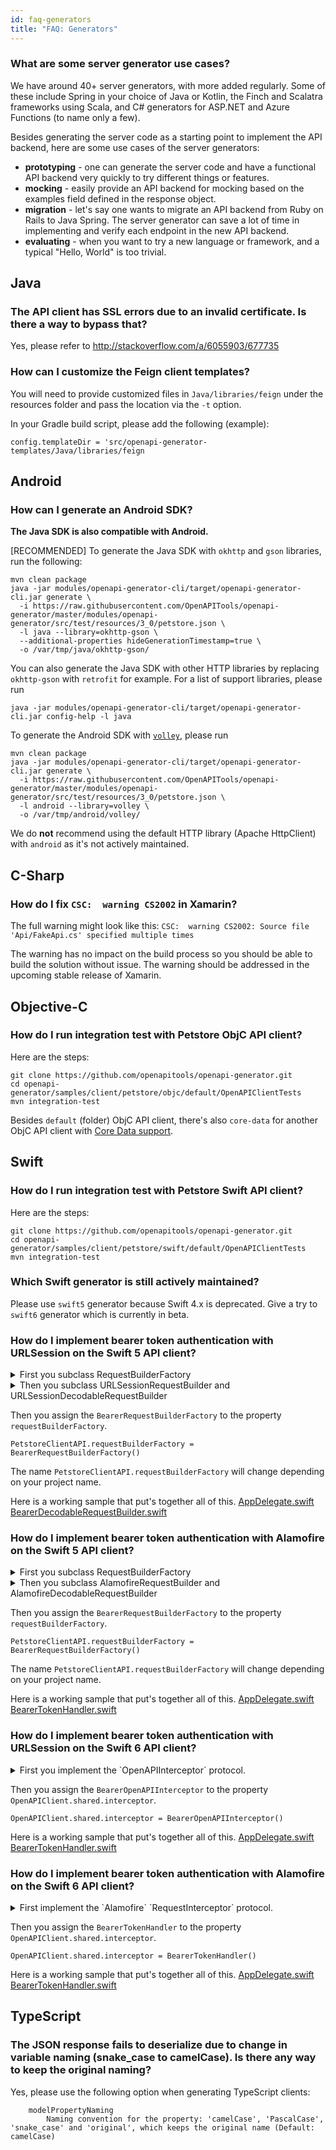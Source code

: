 ```yaml
---
id: faq-generators
title: "FAQ: Generators"
---
```


### What are some server generator use cases?

We have around 40+ server generators, with more added regularly. Some of these include Spring in your choice of Java or Kotlin, the Finch and Scalatra frameworks using Scala, and C# generators for ASP.NET and Azure Functions (to name only a few).

Besides generating the server code as a starting point to implement the API backend, here are some use cases of the server generators:

* **prototyping** - one can generate the server code and have a functional API backend very quickly to try different things or features.
* **mocking** - easily provide an API backend for mocking based on the examples field defined in the response object.
* **migration** - let's say one wants to migrate an API backend from Ruby on Rails to Java Spring. The server generator can save a lot of time in implementing and verify each endpoint in the new API backend.
* **evaluating** - when you want to try a new language or framework, and a typical "Hello, World" is too trivial.

## Java

### The API client has SSL errors due to an invalid certificate. Is there a way to bypass that?

Yes, please refer to http://stackoverflow.com/a/6055903/677735

### How can I customize the Feign client templates?

You will need to provide customized files in `Java/libraries/feign` under the resources folder and pass the location via the `-t` option.

In your Gradle build script, please add the following (example):
```
config.templateDir = 'src/openapi-generator-templates/Java/libraries/feign
```

## Android

### How can I generate an Android SDK?

**The Java SDK is also compatible with Android.**

[RECOMMENDED] To generate the Java SDK with `okhttp` and `gson` libraries, run the following:
```
mvn clean package
java -jar modules/openapi-generator-cli/target/openapi-generator-cli.jar generate \
  -i https://raw.githubusercontent.com/OpenAPITools/openapi-generator/master/modules/openapi-generator/src/test/resources/3_0/petstore.json \
  -l java --library=okhttp-gson \
  --additional-properties hideGenerationTimestamp=true \
  -o /var/tmp/java/okhttp-gson/ 
```

You can also generate the Java SDK with other HTTP libraries by replacing `okhttp-gson` with `retrofit` for example. For a list of support libraries, please run

```
java -jar modules/openapi-generator-cli/target/openapi-generator-cli.jar config-help -l java
```  

To generate the Android SDK with [`volley`](https://github.com/mcxiaoke/android-volley), please run
```
mvn clean package
java -jar modules/openapi-generator-cli/target/openapi-generator-cli.jar generate \
  -i https://raw.githubusercontent.com/OpenAPITools/openapi-generator/master/modules/openapi-generator/src/test/resources/3_0/petstore.json \
  -l android --library=volley \
  -o /var/tmp/android/volley/ 
```
We do **not** recommend using the default HTTP library (Apache HttpClient) with `android` as it's not actively maintained.

## C-Sharp

### How do I fix `CSC:  warning CS2002` in Xamarin?

The full warning might look like this: `CSC:  warning CS2002: Source file 'Api/FakeApi.cs' specified multiple times`

The warning has no impact on the build process so you should be able to build the solution without issue. The warning should be addressed in the upcoming stable release of Xamarin. 

## Objective-C

### How do I run integration test with Petstore ObjC API client?

Here are the steps:
```
git clone https://github.com/openapitools/openapi-generator.git
cd openapi-generator/samples/client/petstore/objc/default/OpenAPIClientTests
mvn integration-test
```

Besides `default` (folder) ObjC API client, there's also `core-data` for another ObjC API client with [Core Data support](https://en.wikipedia.org/wiki/Core_Data).

## Swift

### How do I run integration test with Petstore Swift API client?

Here are the steps:
```
git clone https://github.com/openapitools/openapi-generator.git
cd openapi-generator/samples/client/petstore/swift/default/OpenAPIClientTests
mvn integration-test
```

### Which Swift generator is still actively maintained?

Please use `swift5` generator because Swift 4.x is deprecated.
Give a try to `swift6` generator which is currently in beta.

### How do I implement bearer token authentication with URLSession on the Swift 5 API client?

<details>
  <summary>First you subclass RequestBuilderFactory</summary>

    class BearerRequestBuilderFactory: RequestBuilderFactory {
        func getNonDecodableBuilder<T>() -> RequestBuilder<T>.Type {
            BearerRequestBuilder<T>.self
        }

        func getBuilder<T: Decodable>() -> RequestBuilder<T>.Type {
            BearerDecodableRequestBuilder<T>.self
        }
    }
</details>

<details>
  <summary>Then you subclass URLSessionRequestBuilder and URLSessionDecodableRequestBuilder </summary>

    class BearerRequestBuilder<T>: URLSessionRequestBuilder<T> {
        @discardableResult
        override func execute(_ apiResponseQueue: DispatchQueue = PetstoreClientAPI.apiResponseQueue, _ completion: @escaping (Result<Response<T>, ErrorResponse>) -> Void) -> RequestTask {
    
            // Before making the request, we can validate if we have a bearer token to be able to make a request
            BearerTokenHandler.refreshTokenIfDoesntExist {
                
                // Here we make the request
                super.execute(apiResponseQueue) { result in
                    
                    switch result {
                    case .success:
                        // If we got a successful response, we send the response to the completion block
                        completion(result)
                        
                    case let .failure(error):
                        
                        // If we got a failure response, we will analyse the error to see what we should do with it
                        if case let ErrorResponse.error(_, data, response, error) = error {
                            
                            // If the error is an ErrorResponse.error() we will analyse it to see if it's a 401, and if it's a 401, we will refresh the token and retry the request
                            BearerTokenHandler.refreshTokenIfUnauthorizedRequestResponse(
                                data: data,
                                response: response,
                                error: error
                            ) { wasTokenRefreshed in
                                
                                if wasTokenRefreshed {
                                    // If the token was refreshed, it's because it was a 401 error, so we refreshed the token, and we are going to retry the request by calling self.execute()
                                    self.execute(apiResponseQueue, completion)
                                } else {
                                    // If the token was not refreshed, it's because it was not a 401 error, so we send the response to the completion block
                                    completion(result)
                                }
                            }
                        } else {
                            // If it's an unknown error, we send the response to the completion block
                            completion(result)
                        }
                        
                    }
                }
            }
            
            return requestTask
        }
    }
    
    class BearerDecodableRequestBuilder<T: Decodable>: URLSessionDecodableRequestBuilder<T> {
        @discardableResult
        override func execute(_ apiResponseQueue: DispatchQueue = PetstoreClientAPI.apiResponseQueue, _ completion: @escaping (Result<Response<T>, ErrorResponse>) -> Void) -> RequestTask {
            // Before making the request, we can validate if we have a bearer token to be able to make a request
            BearerTokenHandler.refreshTokenIfDoesntExist {
                
                // Here we make the request
                super.execute(apiResponseQueue) { result in
                    
                    switch result {
                    case .success:
                        // If we got a successful response, we send the response to the completion block
                        completion(result)
                        
                    case let .failure(error):
                        
                        // If we got a failure response, we will analyse the error to see what we should do with it
                        if case let ErrorResponse.error(_, data, response, error) = error {
                            
                            // If the error is an ErrorResponse.error() we will analyse it to see if it's a 401, and if it's a 401, we will refresh the token and retry the request
                            BearerTokenHandler.refreshTokenIfUnauthorizedRequestResponse(
                                data: data,
                                response: response,
                                error: error
                            ) { wasTokenRefreshed in
                                
                                if wasTokenRefreshed {
                                    // If the token was refreshed, it's because it was a 401 error, so we refreshed the token, and we are going to retry the request by calling self.execute()
                                    self.execute(apiResponseQueue, completion)
                                } else {
                                    // If the token was not refreshed, it's because it was not a 401 error, so we send the response to the completion block
                                    completion(result)
                                }
                            }
                        } else {
                            // If it's an unknown error, we send the response to the completion block
                            completion(result)
                        }
                        
                    }
                }
            }
            
            return requestTask
        }
    }
    
    class BearerTokenHandler {
        private static var bearerToken: String? = nil
        
        static func refreshTokenIfDoesntExist(completionHandler: @escaping () -> Void) {
            if bearerToken != nil {
                completionHandler()
            } else {
                startRefreshingToken {
                    completionHandler()
                }
            }
        }
        
        static func refreshTokenIfUnauthorizedRequestResponse(data: Data?, response: URLResponse?, error: Error?, completionHandler: @escaping (Bool) -> Void) {
            if let response = response as? HTTPURLResponse, response.statusCode == 401 {
                startRefreshingToken {
                    completionHandler(true)
                }
            } else {
                completionHandler(false)
            }
        }
        
        private static func startRefreshingToken(completionHandler: @escaping () -> Void) {
            // Get a bearer token
            let dummyBearerToken = "..."
            
            bearerToken = dummyBearerToken
            PetstoreClientAPI.customHeaders["Authorization"] = "Bearer \(dummyBearerToken)"
    
            completionHandler()
        }
    }

</details>

Then you assign the `BearerRequestBuilderFactory` to the property `requestBuilderFactory`.

`PetstoreClientAPI.requestBuilderFactory = BearerRequestBuilderFactory()`

The name `PetstoreClientAPI.requestBuilderFactory` will change depending on your project name.

Here is a working sample that put's together all of this.
[AppDelegate.swift](https://github.com/OpenAPITools/openapi-generator/blob/master/samples/client/petstore/swift5/urlsessionLibrary/SwaggerClientTests/SwaggerClient/AppDelegate.swift)
[BearerDecodableRequestBuilder.swift](https://github.com/OpenAPITools/openapi-generator/blob/master/samples/client/petstore/swift5/urlsessionLibrary/SwaggerClientTests/SwaggerClient/BearerDecodableRequestBuilder.swift)


### How do I implement bearer token authentication with Alamofire on the Swift 5 API client?

<details>
  <summary>First you subclass RequestBuilderFactory</summary>

    class BearerRequestBuilderFactory: RequestBuilderFactory {
        func getNonDecodableBuilder<T>() -> RequestBuilder<T>.Type {
            BearerRequestBuilder<T>.self
        }
        
        func getBuilder<T: Decodable>() -> RequestBuilder<T>.Type {
            BearerDecodableRequestBuilder<T>.self
        }
    }
</details>

<details>
  <summary>Then you subclass AlamofireRequestBuilder and AlamofireDecodableRequestBuilder</summary>

    class BearerRequestBuilder<T>: AlamofireRequestBuilder<T> {
        override func createSessionManager() -> SessionManager {
            let sessionManager = super.createSessionManager()
            
            let bearerTokenHandler = BearerTokenHandler()
            sessionManager.adapter = bearerTokenHandler
            sessionManager.retrier = bearerTokenHandler
            
            return sessionManager
        }
    }

    class BearerDecodableRequestBuilder<T: Decodable>: AlamofireDecodableRequestBuilder<T> {
        override func createSessionManager() -> SessionManager {
            let sessionManager = super.createSessionManager()
            
            let bearerTokenHandler = BearerTokenHandler()
            sessionManager.adapter = bearerTokenHandler
            sessionManager.retrier = bearerTokenHandler
            
            return sessionManager
        }
    }

    class BearerTokenHandler: RequestAdapter, RequestRetrier {
        private static var bearerToken: String? = nil
        
        func adapt(_ urlRequest: URLRequest) throws -> URLRequest {
            if let bearerToken = Self.bearerToken {
                var urlRequest = urlRequest
                urlRequest.setValue("Bearer \(bearerToken)", forHTTPHeaderField: "Authorization")
                return urlRequest
            }
            
            return urlRequest
        }
        
        func should(_: SessionManager, retry request: Request, with _: Error, completion: @escaping RequestRetryCompletion) {
            if let response = request.task?.response as? HTTPURLResponse, response.statusCode == 401 {
                Self.startRefreshingToken { isTokenRefreshed in
                    completion(isTokenRefreshed, 0.0)
                }
            } else {
                completion(false, 0.0)
            }
        }
        
        private static func startRefreshingToken(completionHandler: @escaping (Bool) -> Void) {
            // Get a bearer token
            let dummyBearerToken = "..."
            
            bearerToken = dummyBearerToken
            PetstoreClientAPI.customHeaders["Authorization"] = "Bearer \(dummyBearerToken)"
            
            completionHandler(true)
        }
    }
</details>

Then you assign the `BearerRequestBuilderFactory` to the property `requestBuilderFactory`.

`PetstoreClientAPI.requestBuilderFactory = BearerRequestBuilderFactory()`

The name `PetstoreClientAPI.requestBuilderFactory` will change depending on your project name.

Here is a working sample that put's together all of this.
[AppDelegate.swift](https://github.com/OpenAPITools/openapi-generator/blob/master/samples/client/petstore/swift5/alamofireLibrary/SwaggerClientTests/SwaggerClient/AppDelegate.swift)
[BearerTokenHandler.swift](https://github.com/OpenAPITools/openapi-generator/blob/master/samples/client/petstore/swift5/alamofireLibrary/SwaggerClientTests/SwaggerClient/BearerDecodableRequestBuilder.swift)

### How do I implement bearer token authentication with URLSession on the Swift 6 API client?

<details>
  <summary>First you implement the `OpenAPIInterceptor` protocol.</summary>
public class BearerOpenAPIInterceptor: OpenAPIInterceptor {
    public init() {}
    
    public func intercept(urlRequest: URLRequest, urlSession: URLSessionProtocol, openAPIClient: OpenAPIClient, completion: @escaping (Result<URLRequest, any Error>) -> Void) {
        refreshTokenIfDoesntExist { token in
            
            // Change the current url request
            var newUrlRequest = urlRequest
            newUrlRequest.setValue("Bearer \(token)", forHTTPHeaderField: "Authorization")
            
            // Change the global headers
            openAPIClient.customHeaders["Authorization"] = "Bearer \(token)"
            
            completion(.success(newUrlRequest))
        }
    }
    
    public func retry(urlRequest: URLRequest, urlSession: URLSessionProtocol, openAPIClient: OpenAPIClient, data: Data?, response: URLResponse, error: Error, completion: @escaping (OpenAPIInterceptorRetry) -> Void) {
        // We will analyse the response to see if it's a 401, and if it's a 401, we will refresh the token and retry the request
        refreshTokenIfUnauthorizedRequestResponse(
            data: data,
            response: response,
            error: error
        ) { (wasTokenRefreshed, newToken) in
            
            if wasTokenRefreshed, let newToken = newToken {
                
                // Change the global headers
                openAPIClient.customHeaders["Authorization"] = "Bearer \(newToken)"
                
                completion(.retry)
            } else {
                // If the token was not refreshed, it's because it was not a 401 error, so we send the response to the completion block
                completion(.dontRetry)
            }
        }
    }
    
    private var bearerToken: String? = nil
    
    func refreshTokenIfDoesntExist(completionHandler: @escaping (String) -> Void) {
        if let bearerToken = bearerToken {
            completionHandler(bearerToken)
        } else {
            startRefreshingToken { token in
                completionHandler(token)
            }
        }
    }
    
    func refreshTokenIfUnauthorizedRequestResponse(data: Data?, response: URLResponse, error: Error, completionHandler: @escaping (Bool, String?) -> Void) {
        if let response = response as? HTTPURLResponse, response.statusCode == 401 {
            startRefreshingToken { token in
                completionHandler(true, token)
            }
        } else {
            completionHandler(false, nil)
        }
    }
    
    private func startRefreshingToken(completionHandler: @escaping (String) -> Void) {
        // Get a bearer token
        let dummyBearerToken = "..."
        
        bearerToken = dummyBearerToken

        completionHandler(dummyBearerToken)
    }
}
</details>

Then you assign the `BearerOpenAPIInterceptor` to the property `OpenAPIClient.shared.interceptor`.

`OpenAPIClient.shared.interceptor = BearerOpenAPIInterceptor()`

Here is a working sample that put's together all of this.
[AppDelegate.swift](https://github.com/OpenAPITools/openapi-generator/blob/master/samples/client/petstore/swift6/urlsessionLibrary/SwaggerClientTests/SwaggerClient/AppDelegate.swift)
[BearerTokenHandler.swift](https://github.com/OpenAPITools/openapi-generator/blob/master/samples/client/petstore/swift5/urlsessionLibrary/SwaggerClientTests/SwaggerClient/BearerDecodableRequestBuilder.swift)

### How do I implement bearer token authentication with Alamofire on the Swift 6 API client?

<details>
  <summary>First implement the `Alamofire` `RequestInterceptor` protocol.</summary>
class BearerTokenHandler: RequestInterceptor, @unchecked Sendable {
    private var bearerToken: String? = nil
    
    func adapt(_ urlRequest: URLRequest, for session: Session, completion: @escaping (Result<URLRequest, Error>) -> Void) {
        if let bearerToken = bearerToken {
            var urlRequest = urlRequest
            urlRequest.setValue("Bearer \(bearerToken)", forHTTPHeaderField: "Authorization")
            
            completion(.success(urlRequest))
            return
        }
        
        completion(.success(urlRequest))
    }
    
    func retry(_ request: Request, for session: Session, dueTo error: Error, completion: @escaping (RetryResult) -> Void) {
        if let response = request.task?.response as? HTTPURLResponse, response.statusCode == 401 {
            startRefreshingToken { isTokenRefreshed in
                completion(.retry)
            }
        } else {
            completion(.doNotRetryWithError(error))
        }
    }
    
    private func startRefreshingToken(completionHandler: @escaping (Bool) -> Void) {
        // Get a bearer token
        let dummyBearerToken = "..."
        
        bearerToken = dummyBearerToken
        OpenAPIClient.shared.customHeaders["Authorization"] = "Bearer \(dummyBearerToken)"
        
        completionHandler(true)
    }
}
</details>

Then you assign the `BearerTokenHandler` to the property `OpenAPIClient.shared.interceptor`.

`OpenAPIClient.shared.interceptor = BearerTokenHandler()`

Here is a working sample that put's together all of this.
[AppDelegate.swift](https://github.com/OpenAPITools/openapi-generator/blob/master/samples/client/petstore/swift6/alamofireLibrary/SwaggerClientTests/SwaggerClient/AppDelegate.swift)
[BearerTokenHandler.swift](https://github.com/OpenAPITools/openapi-generator/blob/master/samples/client/petstore/swift6/alamofireLibrary/SwaggerClientTests/SwaggerClient/BearerTokenHandler.swift)


## TypeScript

### The JSON response fails to deserialize due to change in variable naming (snake_case to camelCase). Is there any way to keep the original naming?

Yes, please use the following option when generating TypeScript clients:

```
    modelPropertyNaming
        Naming convention for the property: 'camelCase', 'PascalCase', 'snake_case' and 'original', which keeps the original name (Default: camelCase)
```
